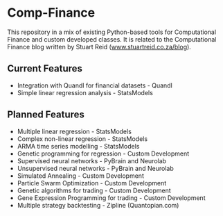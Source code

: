 Comp-Finance
============

This repository in a mix of existing Python-based tools for Computational Finance and custom developed classes. It is related to the Computational Finance blog written by Stuart Reid (www.stuartreid.co.za/blog).

Current Features
----------------

* Integration with Quandl for financial datasets - Quandl
* Simple linear regression analysis - StatsModels


Planned Features
----------------

* Multiple linear regression - StatsModels
* Complex non-linear regression - StatsModels
* ARMA time series modelling - StatsModels
* Genetic programming for regression - Custom Development
* Supervised neural networks - PyBrain and Neurolab
* Unsupervised neural networks - PyBrain and Neurolab
* Simulated Annealing - Custom Development
* Particle Swarm Optimization - Custom Development
* Genetic algorithms for trading - Custom Development
* Gene Expression Programming for trading - Custom Development
* Multiple strategy backtesting - Zipline (Quantopian.com)
